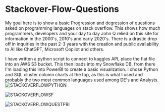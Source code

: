 # Stackover-Flow-Questions
My goal here is to show a basic Progression and degression of questions asked on programming languages on stack overflow. This shows how much programmers, developers and your day to day John Q relied on this site for information in the 2000's, 2010's and early 2020's. There is a drastic drop off in inquiries in the past 2-3 years with the creation and public availability to AI like ChatGPT, Microsoft Copilot and others.

I have written a python script to connect to kaggles API, place the flat file into an AWS S3 bucket. This then loads into my Snowflake DB, from there I'm loading this into PowerBI to create a basic visualization. I chose Python and SQL cluster column charts at the top, as this is what I used and probably the two most common languages used among DE's and Analysts.
![STACKOVERFLOWPYTHON](https://github.com/bfraz33/Stackover-Flow-Questions/assets/88755132/89b65e5c-1135-4616-8935-644601ecbb79)

![STACKOVERFLOWSF](https://github.com/bfraz33/Stackover-Flow-Questions/assets/88755132/d59d2405-f8fd-4f4c-ad6c-e43a327d8046)

![STACKOVERFLOWQUESTPBI](https://github.com/bfraz33/Stackover-Flow-Questions/assets/88755132/c70835ae-1f92-4366-a5d8-9d8c42a92160)

